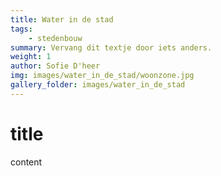 ```yaml
---
title: Water in de stad
tags:
    - stedenbouw
summary: Vervang dit textje door iets anders.
weight: 1
author: Sofie D'heer
img: images/water_in_de_stad/woonzone.jpg
gallery_folder: images/water_in_de_stad
---
```

# title

content
